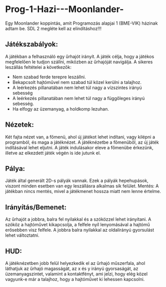 # Prog-1-Hazi---Moonlander-

Egy Moonlander koppintás, amit Programozás alapjai 1 (BME-VIK) házinak adtam be. SDL 2 megléte kell az elindításhoz!!!

## Játékszabályok: 
 A játékban a felhasználó egy űrhajót irányít. A játék célja, hogy a játékos 
megfelelően le tudjon szállni, miközben az űrhajóját navigálja. A sikeres leszállás 
feltételei a következők: 
 - Nem szabad ferde terepre leszállni. 
- Bekapcsolt hajtóművel nem szabad túl közel kerülni a talajhoz. 
- A leérkezés pillanatában nem lehet túl nagy a vízszintes irányú sebesség 
- A leérkezés pillanatában nem lehet túl nagy a függőleges irányú sebesség. 
- Ha elfogy az üzemanyag, a holdkomp lezuhan. 
## Nézetek: 
 Két fajta nézet van, a főmenü, ahol új játékot lehet indítani, vagy kilépni a 
programból, és maga a játéknézet. A játéknézetbe a főmenüből, az új játék 
indításával lehet eljutni. A játék indulásakor eleve a főmenübe érkezünk, illetve az 
elkezdett játék végén is ide jutunk el. 
## Pálya: 
 Játék által generált 2D-s pályák vannak. Ezek a pályák hepehupások, viszont 
minden esetben van egy leszállásra alkalmas sík felület. 
Mentés: 
 A játékban nincs mentés, mivel a játékmenet hossza miatt nem lenne értelme. 
## Irányítás/Bemenet: 
 Az űrhajót a jobbra, balra fel nyilakkal és a szóközzel lehet irányítani. A szóköz 
a hajtóművet kikapcsolja, a felfele nyíl lenyomásával a hajtómű erősebben visz 
felfele. A jobbra balra nyilakkal az oldalirányú gyorsulást lehet változtatni. 
## HUD: 
 A játéknézetben jobb felül helyezkedik el az űrhajó műszerfala, ahol láthatjuk 
az űrhajó magasságát, az x és y irányú gyorsaságát, az üzemanyagszintet, valamint 
a kontaktfényt, ami jelzi, hogy elég közel vagyunk-e már a talajhoz, hogy a 
hajtóművet ki lehessen kapcsolni.
